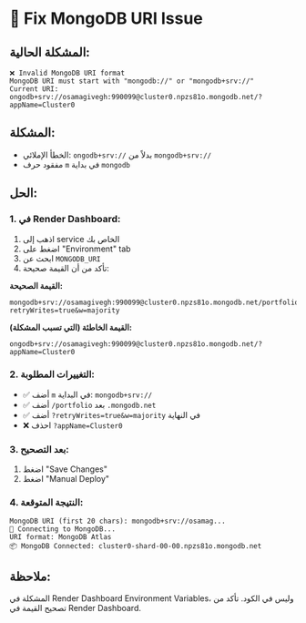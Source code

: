# 🔧 Fix MongoDB URI Issue

## المشكلة الحالية:
```
❌ Invalid MongoDB URI format
MongoDB URI must start with "mongodb://" or "mongodb+srv://"
Current URI: ongodb+srv://osamagivegh:990099@cluster0.npzs81o.mongodb.net/?appName=Cluster0
```

## المشكلة:
- الخطأ الإملائي: `ongodb+srv://` بدلاً من `mongodb+srv://`
- مفقود حرف `m` في بداية `mongodb`

## الحل:

### 1. في Render Dashboard:
1. اذهب إلى service الخاص بك
2. اضغط على "Environment" tab
3. ابحث عن `MONGODB_URI`
4. تأكد من أن القيمة صحيحة:

**القيمة الصحيحة:**
```
mongodb+srv://osamagivegh:990099@cluster0.npzs81o.mongodb.net/portfolio?retryWrites=true&w=majority
```

**القيمة الخاطئة (التي تسبب المشكلة):**
```
ongodb+srv://osamagivegh:990099@cluster0.npzs81o.mongodb.net/?appName=Cluster0
```

### 2. التغييرات المطلوبة:
- ✅ أضف `m` في البداية: `mongodb+srv://`
- ✅ أضف `/portfolio` بعد `.mongodb.net`
- ✅ أضف `?retryWrites=true&w=majority` في النهاية
- ❌ احذف `?appName=Cluster0`

### 3. بعد التصحيح:
1. اضغط "Save Changes"
2. اضغط "Manual Deploy"

### 4. النتيجة المتوقعة:
```
MongoDB URI (first 20 chars): mongodb+srv://osamag...
🔗 Connecting to MongoDB...
URI format: MongoDB Atlas
📦 MongoDB Connected: cluster0-shard-00-00.npzs81o.mongodb.net
```

## ملاحظة:
المشكلة في Render Dashboard Environment Variables، وليس في الكود. تأكد من تصحيح القيمة في Render Dashboard.
